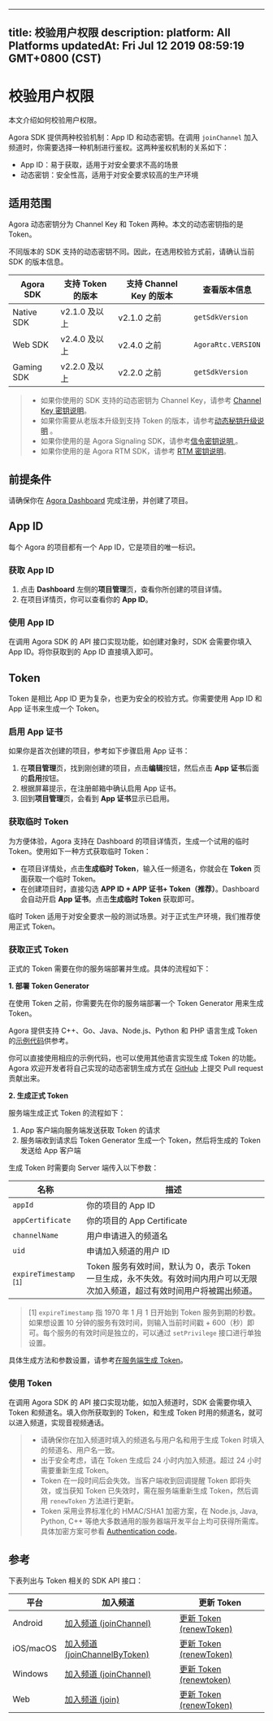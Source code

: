 
---
title: 校验用户权限
description: 
platform: All Platforms
updatedAt: Fri Jul 12 2019 08:59:19 GMT+0800 (CST)
---
# 校验用户权限
本文介绍如何校验用户权限。

Agora SDK 提供两种校验机制：App ID 和动态密钥。在调用 `joinChannel` 加入频道时，你需要选择一种机制进行鉴权。这两种鉴权机制的关系如下：

- App ID：易于获取，适用于对安全要求不高的场景
- 动态密钥：安全性高，适用于对安全要求较高的生产环境

## 适用范围

Agora 动态密钥分为 Channel Key 和 Token 两种。本文的动态密钥指的是 Token。

不同版本的 SDK 支持的动态密钥不同。因此，在选用校验方式前，请确认当前 SDK 的版本信息。

| Agora SDK  | 支持 Token 的版本 | 支持 Channel Key 的版本 | 查看版本信息       |
| ---------- | ----------------- | ----------------------- | ------------------ |
| Native SDK | v2.1.0 及以上     | v2.1.0 之前             | `getSdkVersion`    |
| Web SDK    | v2.4.0 及以上     | v2.4.0 之前             | `AgoraRtc.VERSION` |
| Gaming SDK | v2.2.0 及以上     | v2.2.0 之前             | `getSdkVersion`    |

> - 如果你使用的 SDK 支持的动态密钥为 Channel Key，请参考 [Channel Key 密钥说明](https://docs.agora.io/cn/Agora%20Platform/channel_key?platform=All%20Platform)。
> - 如果你需要从老版本升级到支持 Token 的版本，请参考[动态秘钥升级说明](../../cn/Agora%20Platform/token_migration.md) 。
> - 如果你使用的是 Agora Signaling SDK，请参考[信令密钥说明 ](https://docs.agora.io/cn/Agora%20Platform/key_signaling)。
> - 如果你使用的是 Agora RTM SDK，请参考 [RTM 密钥说明](https://docs.agora.io/cn/Real-time-Messaging/RTM_key?platform=All%20Platforms)。

## 前提条件

请确保你在  [Agora Dashboard](https://dashboard.agora.io/) 完成注册，并创建了项目。

<a name = "appid"></a>
## App ID

每个 Agora 的项目都有一个 App ID，它是项目的唯一标识。

### 获取 App ID

1. 点击 **Dashboard** 左侧的**项目管理**页，查看你所创建的项目详情。
2. 在项目详情页，你可以查看你的 **App ID**。

### 使用 App ID

在调用 Agora SDK 的 API 接口实现功能，如创建对象时，SDK 会需要你填入 App ID。将你获取到的 App ID 直接填入即可。

<a name = "Token"></a>
## Token

Token 是相比 App ID 更为复杂，也更为安全的校验方式。你需要使用 App ID 和 App 证书来生成一个 Token。

<a name = "appcertificate"></a>

### 启用 App 证书

如果你是首次创建的项目，参考如下步骤启用 App 证书：

1. 在**项目管理**页，找到刚创建的项目，点击**编辑**按钮，然后点击 **App 证书**后面的**启用**按钮。
2. 根据屏幕提示，在注册邮箱中确认启用 App 证书。
3. 回到**项目管理**页，会看到 **App 证书**显示已启用。

### 获取临时 Token

为方便体验，Agora 支持在 Dashboard 的项目详情页，生成一个试用的临时 Token。使用如下一种方式获取临时 Token：

* 在项目详情处，点击**生成临时 Token**，输入任一频道名，你就会在 **Token** 页面获取一个临时 Token。
* 在创建项目时，直接勾选 **APP ID + APP 证书+ Token（推荐）**。Dashboard 会自动开启 **App 证书**。点击**生成临时 Token** 获取即可。

临时 Token 适用于对安全要求一般的测试场景。对于正式生产环境，我们推荐使用正式 Token。

### 获取正式 Token

正式的 Token 需要在你的服务端部署并生成。具体的流程如下：

**1. 部署 Token Generator**

在使用 Token 之前，你需要先在你的服务端部署一个 Token Generator 用来生成 Token。

Agora 提供支持 C++、Go、Java、Node.js、Python 和 PHP 语言生成 Token 的[示例代码](https://github.com/AgoraIO/Tools/tree/master/DynamicKey/AgoraDynamicKey)供参考。

你可以直接使用相应的示例代码，也可以使用其他语言实现生成 Token 的功能。 Agora 欢迎开发者将自己实现的动态密钥生成方式在 [GitHub](https://github.com/AgoraIO/Tools/tree/master/DynamicKey/AgoraDynamicKey) 上提交 Pull request 贡献出来。

<a name = "Generate_Token"></a>

**2. 生成正式 Token**

服务端生成正式 Token 的流程如下：

1. App 客户端向服务端发送获取 Token 的请求
2. 服务端收到请求后 Token Generator 生成一个 Token，然后将生成的 Token 发送给 App 客户端

生成 Token 时需要向 Server 端传入以下参数：

<table>
<colgroup>
<col/>
<col/>
</colgroup>
<thead>
<tr><th>名称</th>
<th>描述</th>
</tr>
</thead>
<tbody>
<tr><td><code>appId</code></td>
<td>你的项目的 App ID</td>
</tr>
<tr><td><code>appCertificate</code></td>
<td>你的项目的 App Certificate</td>
</tr>
<tr><td><code>channelName</code></td>
<td>用户申请进入的频道名</td>
</tr>
<tr><td><code>uid</code> </td>
<td>申请加入频道的用户 ID</td>
</tr>
<tr><td><code>expireTimestamp</code>  <sup>[1]</sup></td>
<td>Token 服务有效时间，默认为 0，表示 Token 一旦生成，永不失效。有效时间内用户可以无限次加入频道，超过有效时间用户将被踢出频道。</td>
</tr>
</tbody>
</table>

> [1] `expireTimestamp` 指 1970 年 1 月 1 日开始到 Token 服务到期的秒数。如果想设置 10 分钟的服务有效时间，则输入当前时间戳 + 600（秒）即可。每个服务的有效时间是独立的，可以通过 `setPrivilege` 接口进行单独设置。


具体生成方法和参数设置，请参考[在服务端生成 Token](../../cn/null/token_server.md)。

### 使用 Token

在调用 Agora SDK 的 API 接口实现功能，如加入频道时，SDK 会需要你填入 Token 和频道名。填入你所获取到的 Token，和生成 Token 时用的频道名，就可以进入频道，实现音视频通话。

> - 请确保你在加入频道时填入的频道名与用户名和用于生成 Token 时填入的频道名、用户名一致。
> - 出于安全考虑，请在 Token 生成后 24 小时内加入频道。超过 24 小时需要重新生成 Token。
> - Token 在一段时间后会失效。当客户端收到回调提醒 Token 即将失效，或当获知 Token 已失效时，需在服务端重新生成 Token，然后调用 `renewToken` 方法进行更新。
> - Token 采用业界标准化的 HMAC/SHA1 加密方案，在 Node.js, Java, Python, C++ 等绝大多数通用的服务器端开发平台上均可获得所需库。具体加密方案可参看 [Authentication code](http://en.wikipedia.org/wiki/Hash-based_message_authentication_code)。

## 参考

下表列出与 Token 相关的 SDK API 接口：

<table>
<colgroup>
<col/>
<col/>
<col/>
</colgroup>
<thead>
<tr><th>平台</th>
<th>加入频道</th>
<th>更新 Token</th>
</tr>
</thead>
<tbody>
<tr><td>Android</td>
<td><a href="https://docs.agora.io/cn/Audio%20Broadcast/API%20Reference/java/classio_1_1agora_1_1rtc_1_1_rtc_engine.html#a8b308c9102c08cb8dafb4672af1a3b4c"><span>加入频道 (joinChannel)</span></a></td>
<td><a href="https://docs.agora.io/cn/Audio%20Broadcast/API%20Reference/java/classio_1_1agora_1_1rtc_1_1_rtc_engine.html#af1428905e5778a9ca209f64592b5bf80"><span>更新 Token (renewToken)</span></a></td>
</tr>
<tr><td>iOS/macOS</td>
<td><a href="https://docs.agora.io/cn/Audio%20Broadcast/API%20Reference/oc/Classes/AgoraRtcEngineKit.html#//api/name/joinChannelByToken:channelId:info:uid:joinSuccess:"><span>加入频道 (joinChannelByToken)</span></a></td>
<td><a href="https://docs.agora.io/cn/Audio%20Broadcast/API%20Reference/oc/Classes/AgoraRtcEngineKit.html#//api/name/renewToken:"><span>更新 Token (renewToken)</span></a></td>
</tr>
<tr><td>Windows</td>
<td><a href="https://docs.agora.io/cn/Audio%20Broadcast/API%20Reference/cpp/classagora_1_1rtc_1_1_i_rtc_engine.html#adc937172e59bd2695ea171553a88188c"><span>加入频道 (joinChannel)</span></a></td>
<td><a href="https://docs.agora.io/cn/Audio%20Broadcast/API%20Reference/cpp/classagora_1_1rtc_1_1_i_rtc_engine.html#a8f25b5ff97e2a070a69102e379295739"><span>更新 Token (renewtoken)</span></a></td>
</tr>
<tr><td>Web</td>
<td><a href="https://docs.agora.io/cn/Audio%20Broadcast/API%20Reference/web/interfaces/agorartc.client.html#join"><span>加入频道 (join)</span></a></td>
<td><a href="https://docs.agora.io/cn/Audio%20Broadcast/API%20Reference/web/interfaces/agorartc.client.html#renewtoken"><span>更新 Token (renewToken)</span></a></td>
</tr>
</tbody>
</table>
